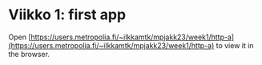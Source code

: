 # Viikko 1: first app

Open [https://users.metropolia.fi/~ilkkamtk/mpjakk23/week1/http-a](https://users.metropolia.fi/~ilkkamtk/mpjakk23/week1/http-a) to view it in the browser.

